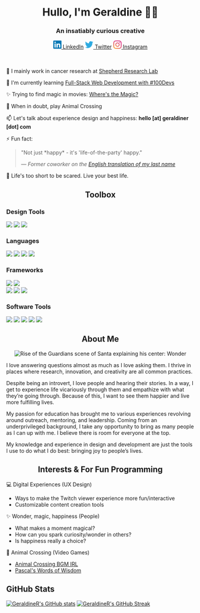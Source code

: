 <h1 align="center">Hullo, I'm Geraldine 👋🏾</h1>
<h3 align="center">An insatiably curious creative</h3>

<div align="center">
  <span>
    <a href="https://www.linkedin.com/in/geraldiner" title="linkedin"><img width="22"
        src="https://github.com/geraldiner/geraldiner/blob/main/images/icons/color/linkedin.svg"> LinkedIn</a>
  </span>
  
  <span>
    <a href="https://www.twitter.com/geraldinedesu" title="twitter"><img width="22"
        src="https://github.com/geraldiner/geraldiner/blob/main/images/icons/color/twitter.svg"> Twitter</a>
  </span>
  
  <span>
    <a href="https://www.instagram.com/geraldinedesu" title="instagram"><img width="22"
        src="https://github.com/geraldiner/geraldiner/blob/main/images/icons/color/instagram.svg"> Instagram</a>
  </span>
</div>
<br><br>
<div>

🧬 I mainly work in cancer research at [Shepherd Research Lab](https://shepherdresearchlab.org)

🌱 I'm currently learning [Full-Stack Web Development with #100Devs](https://github.com/geraldiner/100devs)

✨ Trying to find magic in movies: [Where's the Magic?](https://github.com/geraldiner/magical-movies)

🌲 When in doubt, play Animal Crossing

📫 Let's talk about experience design and happiness: **hello [at] geraldiner [dot] com**

⚡ Fun fact:

<blockquote>"Not just *happy* - it's 'life-of-the-party' happy."

<cite>— Former coworker on the [English translation of my last name](https://toidp.com/search/?s=ragsak&l=ilo)</cite>

</blockquote>
  💖 Life's too short to be scared. Live your best life.
</div>

<h2 align="center">Toolbox</h2>
<h3>Design Tools</h3>
<span><img src="https://img.shields.io/badge/Adobe%20Illustrator-FF9A00?style=for-the-badge&logo=adobe%20illustrator&logoColor=white" /></span>
<span><img src="https://img.shields.io/badge/Adobe%20Photoshop-31A8FF?style=for-the-badge&logo=Adobe%20Photoshop&logoColor=black"/></span>
<span><img src="https://img.shields.io/badge/Figma-F24E1E?style=for-the-badge&logo=figma&logoColor=white" /></span>

<h3>Languages</h3>
<span><img src="https://img.shields.io/badge/html5%20-%23E34F26.svg?&style=for-the-badge&logo=html5&logoColor=white" /> </span>
<span><img src="https://img.shields.io/badge/css3%20-%231572B6.svg?&style=for-the-badge&logo=css3&logoColor=white" /></span>
<span><img src="https://img.shields.io/badge/JavaScript-F7DF1E?style=for-the-badge&logo=javascript&logoColor=black" /></span>
<span><img src="https://img.shields.io/badge/Python-3776AB?style=for-the-badge&logo=python&logoColor=white"/></span>

<h3>Frameworks</h3>
<span><img src="https://img.shields.io/badge/Bootstrap-563D7C?style=for-the-badge&logo=bootstrap&logoColor=white" /></span>
<span><img src="https://img.shields.io/badge/-materialize--css-ff69b4?style=for-the-badge&logo=materialize--css&logoColor=white"/></span>
<br>
<span><img src="https://img.shields.io/badge/Express.js-000000?style=for-the-badge&logo=express&logoColor=white"/></span>
<span><img src="https://img.shields.io/badge/node.js%20-%2343853D.svg?&style=for-the-badge&logo=node.js&logoColor=white" /></span>
<span><img src="https://img.shields.io/badge/react%20-%2320232a.svg?&style=for-the-badge&logo=react&logoColor=%2361DAFB" /></span>

<h3>Software Tools</h3>
<span><img src="https://img.shields.io/badge/Visual_Studio_Code-0078D4?style=for-the-badge&logo=visual%20studio%20code&logoColor=white" /></span>
<span><img src="https://img.shields.io/badge/git%20-%23F05033.svg?&style=for-the-badge&logo=git&logoColor=white"/></span>
<span><img src="https://img.shields.io/badge/github%20-%23121011.svg?&style=for-the-badge&logo=github&logoColor=white"/></span>
<span><img src="https://img.shields.io/badge/heroku%20-%23430098.svg?&style=for-the-badge&logo=heroku&logoColor=white"/></span>
<span><img src="https://img.shields.io/badge/MongoDB-4EA94B?style=for-the-badge&logo=mongodb&logoColor=white"/></span>

<h2 align="center">About Me</h2>
<div align="center"><img alt="Rise of the Guardians scene of Santa explaining his center: Wonder" src="https://49.media.tumblr.com/9f02ae54f85ecf3335fc4814e4c3bcc2/tumblr_muxwxlM4Y91qg7qx4o6_250.gif" /></div>

I love answering questions almost as much as I love asking them. I thrive in places where research, innovation, and creativity are all common practices.

Despite being an introvert, I love people and hearing their stories. In a way, I get to experience life vicariously through them and empathize with what they’re going through. Because of this, I want to see them happier and live more fulfilling lives.

My passion for education has brought me to various experiences revolving around outreach, mentoring, and leadership. Coming from an underprivileged background, I take any opportunity to bring as many people as I can up with me. I believe there is room for everyone at the top.

My knowledge and experience in design and development are just the tools I use to do what I do best: bringing joy to people’s lives.

<h2 align="center">Interests & For Fun Programming</h2>
💻 Digital Experiences (UX Design)

- Ways to make the Twitch viewer experience more fun/interactive
- Customizable content creation tools

✨ Wonder, magic, happiness (People)

- What makes a moment magical?
- How can you spark curiosity/wonder in others?
- Is happiness really a choice?

🌲 Animal Crossing (Video Games)

- [Animal Crossing BGM IRL](https://github.com/geraldiner/acnh-bgm-irl)
- [Pascal's Words of Wisdom](https://github.com/geraldiner/acnh-quotes)

## GitHub Stats
[![GeraldineR's GitHub stats](https://github-readme-stats.vercel.app/api?username=geraldiner)](https://github.com/geraldiner/github-readme-stats)
[![GeraldineR's GitHub Streak](https://github-readme-streak-stats.herokuapp.com/?user=geraldiner)](https://git.io/streak-stats)
